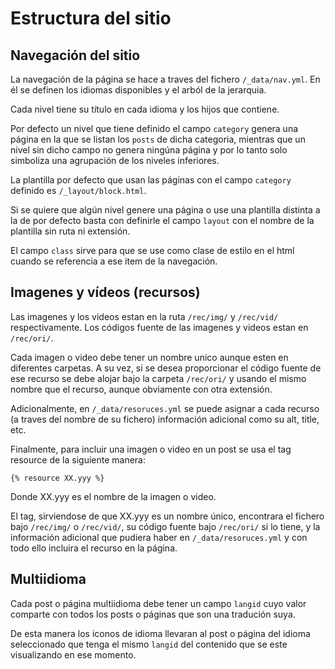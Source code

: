# Estructura del sitio

## Navegación del sitio

La navegación de la página se hace a traves del fichero `/_data/nav.yml`.
En él se definen los idiomas disponibles y el arból de la jerarquia.

Cada nivel tiene su título en cada idioma y los hijos que contiene.

Por defecto un nivel que tiene definido el campo `category` genera una
página en la que se listan los `posts` de dicha categoria,
mientras que un nivel sin dicho campo no genera ningúna página y por
lo tanto solo simboliza una agrupación de los niveles inferiores.

La plantilla por defecto que usan las páginas con el campo `category`
definido es `/_layout/block.html`.

Si se quiere que algún nivel genere una página o use una plantilla
distinta a la de por defecto basta con definirle el campo `layout` con
el nombre de la plantilla sin ruta ni extensión.

El campo `class` sirve para que se use como clase de estilo en el html
cuando se referencia a ese item de la navegación.

## Imagenes y vídeos (recursos)

Las imagenes y los videos estan en la ruta `/rec/img/` y `/rec/vid/`
respectivamente. Los códigos fuente de las imagenes y videos estan en
`/rec/ori/`.

Cada imagen o video debe tener un nombre unico aunque esten en
diferentes carpetas. A su vez, si se desea proporcionar el código fuente
de ese recurso se debe alojar bajo la carpeta `/rec/ori/` y usando el
mismo nombre que el recurso, aunque obviamente con otra extensión.

Adicionalmente, en `/_data/resoruces.yml` se puede asignar a cada
recurso (a traves del nombre de su fichero) información adicional como
su alt, title, etc.

Finalmente, para incluir una imagen o video en un post se usa el tag
resource de la siguiente manera:

```liquid
{% resource XX.yyy %}
```

Donde XX.yyy es el nombre de la imagen o video.

El tag, sirviendose de que XX.yyy es un nombre único, encontrara el
fichero bajo `/rec/img/` o `/rec/vid/`, su código fuente bajo `/rec/ori/`
si lo tiene, y la información adicional que pudiera haber en
`/_data/resoruces.yml` y con todo ello incluira el recurso en la página.

## Multiidioma

Cada post o página multiidioma debe tener un campo `langid` cuyo valor
comparte con todos los posts o páginas que son una tradución suya.

De esta manera los iconos de idioma llevaran al post o página del idioma
seleccionado que tenga el mismo `langid` del contenido que se este
visualizando en ese momento.

